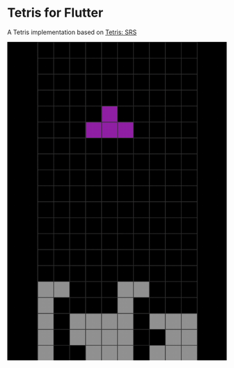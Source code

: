 # Tetris for Flutter

A Tetris implementation based on [Tetris: SRS](https://harddrop.com/wiki/SRS)

![wall kick rotation](assets/tetris.gif "wall kick rotation")
